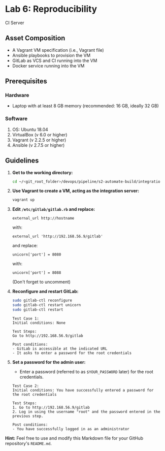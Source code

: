 # Lab 6: Reproducibility
CI Server
  
## Asset Composition
- A Vagrant VM specification (i.e., Vagrant file)
- Ansible playbooks to provision the VM
- GitLab as VCS and CI running into the VM
- Docker service running into the VM

## Prerequisites
### Hardware
- Laptop with at least 8 GB memory (recommended: 16 GB, ideally 32 GB)

### Software
1. OS: Ubuntu 18.04
2. VirtualBox (v 6.0 or higher)
3. Vagrant (v 2.2.5 or higher)
4. Ansible (v 2.7.5 or higher)

## Guidelines
1. **Get to the working directory:**
   ```bash
   cd ~/<git_root_folder>/devops/pipeline/s2-automate-build/integration-server
   ```

2. **Use Vagrant to create a VM, acting as the integration server:**

   ```bash
   vagrant up
   ```

3. **Edit `/etc/gitlab/gitlab.rb` and replace:**

   ```plaintext
   external_url http://hostname
   ```

   with:

   ```plaintext
   external_url 'http://192.168.56.9/gitlab'
   ```

   and replace:

   ```plaintext
   unicorn['port'] = 8080
   ```

   with:

   ```plaintext
   unicorn['port'] = 8088
   ```

   (Don't forget to uncomment)

4. **Reconfigure and restart GitLab:**

   ```bash
   sudo gitlab-ctl reconfigure
   sudo gitlab-ctl restart unicorn
   sudo gitlab-ctl restart
   ```
    ```plaintext
    Test Case 1:
    Initial conditions: None
    
    Test Steps:
    Go to http://192.168.56.9/gitlab
    
    Post conditions:
    - GitLab is accessible at the indicated URL
    - It asks to enter a password for the root credentials
    
    ```

5. **Set a password for the admin user:**
   
   - Enter a password (referred to as `$YOUR_PASSWORD` later) for the root credentials.

    ```plaintext
    Test Case 2:
    Initial conditions: You have successfully entered a password for the root credentials
    
    Test Steps:
    1. Go to http://192.168.56.9/gitlab
    2. Log in using the username "root" and the password entered in the previous step.
    
    Post conditions:
    - You have successfully logged in as an administrator
    ```

**Hint:** Feel free to use and modify this Markdown file for your GitHub repository's `README.md`.
